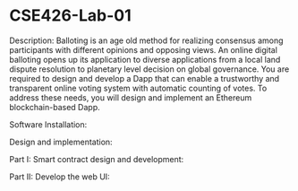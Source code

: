 # CSE426-Lab-01


Description: Balloting is an age old method for realizing consensus among participants with different opinions and opposing views. An online digital balloting opens up its application to diverse applications from a local land dispute resolution to planetary level decision on global governance. You are required to design and develop a Dapp that can enable a trustworthy and transparent online voting system with automatic counting of votes. To address these needs, you will design and implement an Ethereum blockchain-based Dapp.


Software Installation: 


Design and implementation: 




Part I: Smart contract design and development: 




Part II: Develop the web UI: 
